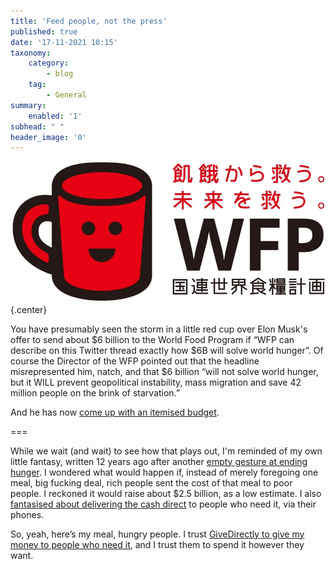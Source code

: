```yaml
---
title: 'Feed people, not the press'
published: true
date: '17-11-2021 10:15'
taxonomy:
    category:
        - blog
    tag:
        - General
summary:
    enabled: '1'
subhead: " "
header_image: '0'
---
```


![Logo of World Food Program red cup campagin, in Japanese](Red_Cup_logo.jpeg){.center}

You have presumably seen the storm in a little red cup over Elon Musk's offer to send about $6 billion to the World Food Program if “WFP can describe on this Twitter thread exactly how $6B will solve world hunger”. Of course the Director of the WFP pointed out that the headline misrepresented him, natch, and that $6 billion “will not solve world hunger, but it WILL prevent geopolitical instability, mass migration and save 42 million people on the brink of starvation.”

And he has now [come up with an itemised budget](https://www.newsweek.com/united-nations-calls-elon-musks-bluff-unveils-plan-spend-his-66b-world-hunger-relief-1650062).

===

While we wait (and wait) to see how that plays out, I'm reminded of my own little fantasy, written 12 years ago after another [empty gesture at ending hunger](https://www.jeremycherfas.net/blog/food-news-new-series-15-strike-one). I wondered what would happen if, instead of merely foregoing one meal, big fucking deal, rich people sent the cost of that meal to poor people. I reckoned it would raise about $2.5 billion, as a low estimate. I also [fantasised about delivering the cash direct](https://www.jeremycherfas.net/blog/mobile-phones-make-it-work) to people who need it, via their phones.

So, yeah, here’s my meal, hungry people. I trust [GiveDirectly to give my money to people who need it](GD-letter.pdf), and I trust them to spend it however they want.
